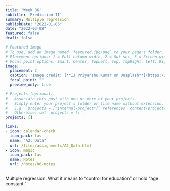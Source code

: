 ```yaml
---
title: 'Week 06'
subtitle: 'Prediction II'
summary: Multiple regression
publishDate: "2022-01-05"
date: "2022-03-08"
featured: false
draft: false

# Featured image
# To use, add an image named `featured.jpg/png` to your page's folder.
# Placement options: 1 = Full column width, 2 = Out-set, 3 = Screen-width
# Focal point options: Smart, Center, TopLeft, Top, TopRight, Left, Right, BottomLeft, Bottom, BottomRight
image:
  placement: 2
  caption: 'Image credit: [**IJ Priyanshu Kumar on Unsplash**](https://unsplash.com/photos/9r_EfAkO9Yk)'
  focal_point: ""
  preview_only: true

# Projects (optional).
#   Associate this post with one or more of your projects.
#   Simply enter your project's folder or file name without extension.
#   E.g. `projects = ["internal-project"]` references `content/project/deep-learning/index.md`.
#   Otherwise, set `projects = []`.
projects: []

links:
- icon: calendar-check
  icon_pack: fas
  name: "A2: Data"
  url: /files/assignments/A2_Data.html
- icon: magic
  icon_pack: fas
  name: Notes
  url: /notes/06-notes
---
```


Multiple regression. What it means to “control for education” or hold “age constant.”


